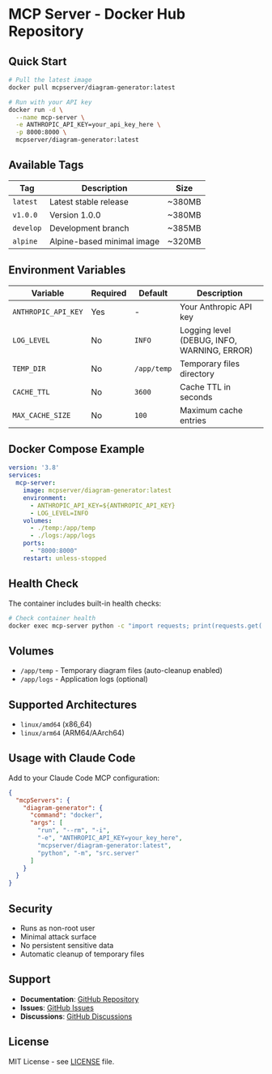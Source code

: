 # MCP Server - Docker Hub Repository

## Quick Start

```bash
# Pull the latest image
docker pull mcpserver/diagram-generator:latest

# Run with your API key
docker run -d \
  --name mcp-server \
  -e ANTHROPIC_API_KEY=your_api_key_here \
  -p 8000:8000 \
  mcpserver/diagram-generator:latest
```

## Available Tags

| Tag | Description | Size |
|-----|-------------|------|
| `latest` | Latest stable release | ~380MB |
| `v1.0.0` | Version 1.0.0 | ~380MB |
| `develop` | Development branch | ~385MB |
| `alpine` | Alpine-based minimal image | ~320MB |

## Environment Variables

| Variable | Required | Default | Description |
|----------|----------|---------|-------------|
| `ANTHROPIC_API_KEY` | Yes | - | Your Anthropic API key |
| `LOG_LEVEL` | No | `INFO` | Logging level (DEBUG, INFO, WARNING, ERROR) |
| `TEMP_DIR` | No | `/app/temp` | Temporary files directory |
| `CACHE_TTL` | No | `3600` | Cache TTL in seconds |
| `MAX_CACHE_SIZE` | No | `100` | Maximum cache entries |

## Docker Compose Example

```yaml
version: '3.8'
services:
  mcp-server:
    image: mcpserver/diagram-generator:latest
    environment:
      - ANTHROPIC_API_KEY=${ANTHROPIC_API_KEY}
      - LOG_LEVEL=INFO
    volumes:
      - ./temp:/app/temp
      - ./logs:/app/logs
    ports:
      - "8000:8000"
    restart: unless-stopped
```

## Health Check

The container includes built-in health checks:

```bash
# Check container health
docker exec mcp-server python -c "import requests; print(requests.get('http://localhost:8000/health').status_code)"
```

## Volumes

- `/app/temp` - Temporary diagram files (auto-cleanup enabled)
- `/app/logs` - Application logs (optional)

## Supported Architectures

- `linux/amd64` (x86_64)
- `linux/arm64` (ARM64/AArch64)

## Usage with Claude Code

Add to your Claude Code MCP configuration:

```json
{
  "mcpServers": {
    "diagram-generator": {
      "command": "docker",
      "args": [
        "run", "--rm", "-i",
        "-e", "ANTHROPIC_API_KEY=your_key_here",
        "mcpserver/diagram-generator:latest",
        "python", "-m", "src.server"
      ]
    }
  }
}
```

## Security

- Runs as non-root user
- Minimal attack surface
- No persistent sensitive data
- Automatic cleanup of temporary files

## Support

- **Documentation**: [GitHub Repository](https://github.com/your-org/mcp-server)
- **Issues**: [GitHub Issues](https://github.com/your-org/mcp-server/issues)
- **Discussions**: [GitHub Discussions](https://github.com/your-org/mcp-server/discussions)

## License

MIT License - see [LICENSE](https://github.com/your-org/mcp-server/blob/main/LICENSE) file.